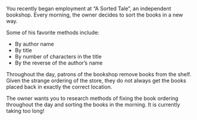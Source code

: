 You recently began employment at “A Sorted Tale”, an independent bookshop. Every morning, the owner decides to sort the books in a new way.

Some of his favorite methods include:
  - By author name
  - By title
  - By number of characters in the title
  - By the reverse of the author’s name

Throughout the day, patrons of the bookshop remove books from the shelf. Given the strange ordering of the store, they do not always get the books placed back in exactly the correct location.

The owner wants you to research methods of fixing the book ordering throughout the day and sorting the books in the morning. It is currently taking too long!
